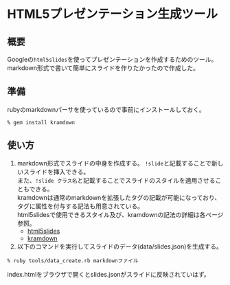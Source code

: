 # HTML5プレゼンテーション生成ツール

## 概要

Googleの`html5slides`を使ってプレゼンテーションを作成するためのツール。  
markdown形式で書いて簡単にスライドを作りたかったので作成した。

## 準備

rubyのmarkdownパーサを使っているので事前にインストールしておく。

```
% gem install kramdown
```

## 使い方

1. markdown形式でスライドの中身を作成する。
    `!slide`と記載することで新しいスライドを挿入できる。  
    また、`!slide クラス名`と記載することでスライドのスタイルを適用させることもできる。  
    kramdownは通常のmarkdownを拡張したタグの記載が可能になっており、タグに属性を付与する記法も用意されている。  
    html5slidesで使用できるスタイル及び、kramdownの記法の詳細は各ページ参照。
    * [html5slides](http://code.google.com/p/html5slides/)
    * [kramdown](http://kramdown.rubyforge.org/quickref.html)
2. 以下のコマンドを実行してスライドのデータ(data/slides.json)を生成する。

```
% ruby tools/data_create.rb markdownファイル
```


index.htmlをブラウザで開くとslides.jsonがスライドに反映されていはず。

